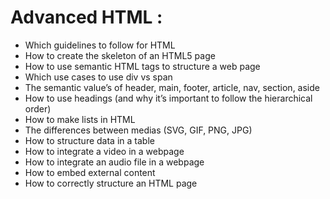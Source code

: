 # Advanced HTML :
-   Which guidelines to follow for HTML
-   How to create the skeleton of an HTML5 page
-   How to use semantic HTML tags to structure a web page
-   Which use cases to use div vs span
-   The semantic value’s of header, main, footer, article, nav, section, aside
-   How to use headings (and why it’s important to follow the hierarchical order)
-   How to make lists in HTML
-   The differences between medias (SVG, GIF, PNG, JPG)
-   How to structure data in a table
-   How to integrate a video in a webpage
-   How to integrate an audio file in a webpage
-   How to embed external content
-   How to correctly structure an HTML page
